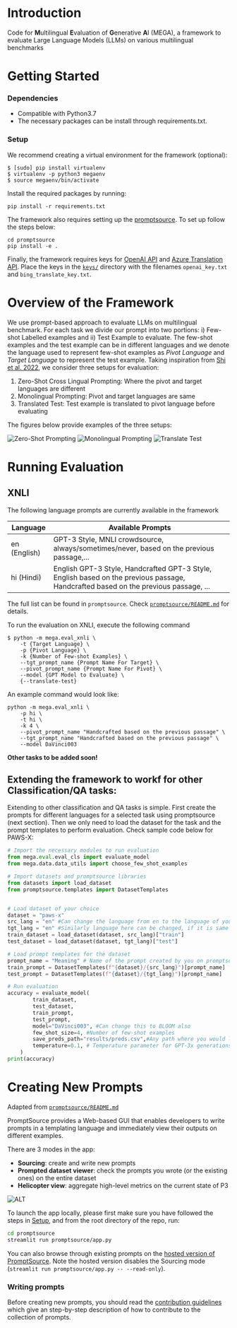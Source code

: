 # Introduction 
Code for **M**ultilingual **E**valuation of **G**enerative **A**I (MEGA), a framework to evaluate Large Language Models (LLMs) on various multilingual benchmarks

# Getting Started

### Dependencies
- Compatible with Python3.7
- The necessary packages can be install through requirements.txt.

### Setup

We recommend creating a virtual environment for the framework (optional):

```shell
$ [sudo] pip install virtualenv
$ virtualenv -p python3 megaenv
$ source megaenv/bin/activate
```

Install the required packages by running:


```shell
pip install -r requirements.txt
```

The framework also requires setting up the [promptsource](https://github.com/bigscience-workshop/promptsource/tree/eval-hackathon). To set up follow the steps below:

```shell
cd promptsource
pip install -e .
```

Finally, the framework requires keys for [OpenAI API](https://platform.openai.com) and [Azure Translation API](https://www.microsoft.com/en-us/translator/business/translator-api/). Place the keys in the [`keys/`](keys/) directory with the filenames `openai_key.txt` and `bing_translate_key.txt`.

# Overview of the Framework
We use prompt-based approach to evaluate LLMs on multilingual benchmark. For each task we divide our prompt into two portions: i) Few-shot Labelled examples and ii) Test Example to evaluate. The few-shot examples and the test example can be in different languages and we denote the language used to represent few-shot examples as *Pivot Language* and *Target Language* to represent the test example. Taking inspiration from [Shi et al. 2022](https://arxiv.org/abs/2210.03057), we consider three setups for evaluation:
1. Zero-Shot Cross Lingual Prompting: Where the pivot and target languages are different
2. Monolingual Prompting: Pivot and target languages are same
3. Translated Test: Test example is translated to pivot language before evaluating

The figures below provide examples of the three setups:

![Zero-Shot Prompting](images/zero_shot_prompting.jpg)
![Monolingual Prompting](images/monolingual_prompting.jpg)
![Translate Test](images/translate_test.jpg)


# Running Evaluation

## XNLI

The following language prompts are currently available in the framework

Language | Available Prompts
-------- | -----------------
en (English) | GPT-3 Style, MNLI crowdsource, always/sometimes/never, based on the previous passage,...
hi (Hindi) | English GPT-3 Style, Handcrafted GPT-3 Style, English based on the previous passage, Handcrafted based on the previous passage, ...

The full list can be found in `promptsource`. Check [`promptsource/README.md`](promptsource/README.md) for details.

To run the evaluation on XNLI, execute the following command
```shell
$ python -m mega.eval_xnli \
    -t {Target Language} \
    -p {Pivot Language} \
    -k {Number of Few-shot Examples} \
    --tgt_prompt_name {Prompt Name For Target} \ 
    --pivot_prompt_name {Prompt Name For Pivot} \
    --model {GPT Model to Evaluate} \
    {--translate-test}
```

An example command would look like:

```shell
python -m mega.eval_xnli \
    -p hi \
    -t hi \
    -k 4 \
    --pivot_prompt_name "Handcrafted based on the previous passage" \
    --tgt_prompt_name "Handcrafted based on the previous passage" \
    --model DaVinci003
```

**Other tasks to be added soon!**

## Extending the framework to workf for other Classification/QA tasks:

Extending to other classification and QA tasks is simple. First create the prompts for different languages for a selected task using promptsource (next section). Then we only need to load the dataset for the task and the prompt templates to perform evaluation. Check sample code below for PAWS-X:
```python
# Import the necessary modules to run evaluation
from mega.eval.eval_cls import evaluate_model
from mega.data.data_utils import choose_few_shot_examples

# Import datasets and promptsource libraries
from datasets import load_dataset
from promptsource.templates import DatasetTemplates


# Load dataset of your choice
dataset = "paws-x"
src_lang = "en" #Can change the language from en to the language of your choice 
tgt_lang = "en" #Similarly language here can be changed, if it is same as src_lang then monolingual, else zero-shot
train_dataset = load_dataset(dataset, src_lang)["train"] 
test_dataset = load_dataset(dataset, tgt_lang)["test"]

# Load prompt templates for the dataset
prompt_name = "Meaning" # Name of the prompt created by you on promptsource
train_prompt = DatasetTemplates(f"{dataset}/{src_lang}")[prompt_name]
test_prompt = DatasetTemplates(f"{dataset}/{tgt_lang}")[prompt_name]

# Run evaluation
accuracy = evaluate_model(
        train_dataset,
        test_dataset,
        train_prompt,
        test_prompt,
        model="DaVinci003", #Can change this to BLOOM also
        few_shot_size=4, #Number of few-shot examples
        save_preds_path="results/preds.csv",#Any path where you would like to store predictions,
        temperature=0.1, # Temperature parameter for GPT-3x generations
    )
print(accuracy)
```


# Creating New Prompts
Adapted from [`promptsource/README.md`](promptsource/README.md)

PromptSource provides a Web-based GUI that enables developers to write prompts in a templating language and immediately view their outputs on different examples.

There are 3 modes in the app:
- **Sourcing**: create and write new prompts
- **Prompted dataset viewer**: check the prompts you wrote (or the existing ones) on the entire dataset
- **Helicopter view**: aggregate high-level metrics on the current state of P3

![ALT](promptsource/assets/promptsource_app.png)

To launch the app locally, please first make sure you have followed the steps in [Setup](#setup), and from the root directory of the repo, run:
```bash
cd promptsource
streamlit run promptsource/app.py
```

You can also browse through existing prompts on the [hosted version of PromptSource](https://bigscience.huggingface.co/promptsource). Note the hosted version disables the Sourcing mode (`streamlit run promptsource/app.py -- --read-only`).

### Writing prompts
Before creating new prompts, you should read the [contribution guidelines](CONTRIBUTING.md) which give an step-by-step description of how to contribute to the collection of prompts.
